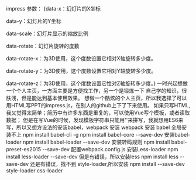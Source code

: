 impress 参数：
{data-x：幻灯片的X坐标

data-y：幻灯片的Y坐标

data-scale：幻灯片显示的缩放比例

data-rotate：幻灯片旋转的度数

data-rotate-x：为3D使用，这个度数设置它相对X轴旋转多少度。

data-rotate-y：为3D使用，这个度数设置它相对Y轴旋转多少度。

data-rotate-z：为3D使用，这个度数设置它性对Z轴旋转多少度。}
一时兴起想做一个个人主页，一方面主要是方便找工作，另一个是锻炼一下 自己学的知识，很肤浅，但是能达到基本使用效果。
想做一个酷炫的个人主页，所以我选择了可以用HTML写PPT的impress.js，在别人的github上下了下来使用。
如果只写HTML,我又觉得太简单；简历中有许多东西是重复的，可以使用Vue写个模板，或者读取数据；
但是在写Vue的时候，发现模板字符串只能用''来拼写，我就想用ES6来写，所以又想方设法的安装babel，webpack
安装 webpack 
安装 babel 全局安装不上
npm install babel-cli -g
npm install babel-core --save-dev
安装babel-loader
npm install babel-loader --save-dev
安装转码规则
npm install babel-preset-es2015 --save-dev
    配置webpack.config.js
安装Less-loader
npm install less-loader --save-dev
但是有错误，所以安装less npm install less --save-dev
还是有错误，找不到 style-loader,所以安装 npm install --save-dev style-loader css-loader